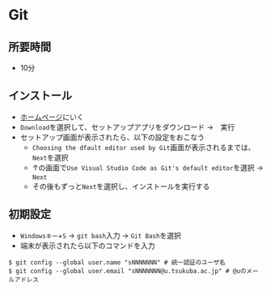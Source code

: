 # Git

## 所要時間

- 10分

## インストール

- [ホームページ](https://gitforwindows.org/)にいく
- `Download`を選択して、セットアップアプリをダウンロード →　実行
- セットアップ画面が表示されたら、以下の設定をおこなう
  - `Choosing the dfault editor used by Git`画面が表示されるまでは、`Next`を選択
  - ↑の画面で`Use Visual Studio Code as Git's default editor`を選択 → `Next`
  - その後もずっと`Next`を選択し、インストールを実行する
  
## 初期設定

- `Windowsキー`+`S` → `git bash`入力 → `Git Bash`を選択
- 端末が表示されたら以下のコマンドを入力

```
$ git config --global user.name "sNNNNNNN" # 統一認証のユーザ名
$ git config --global user.email "sNNNNNNN@u.tsukuba.ac.jp" # @uのメールアドレス

```
